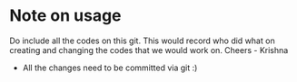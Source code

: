 # Note on usage
Do include all the codes on this git. This would record who did what on creating and changing the codes that we would work on. Cheers - Krishna

- All the changes need to be committed via git :)
